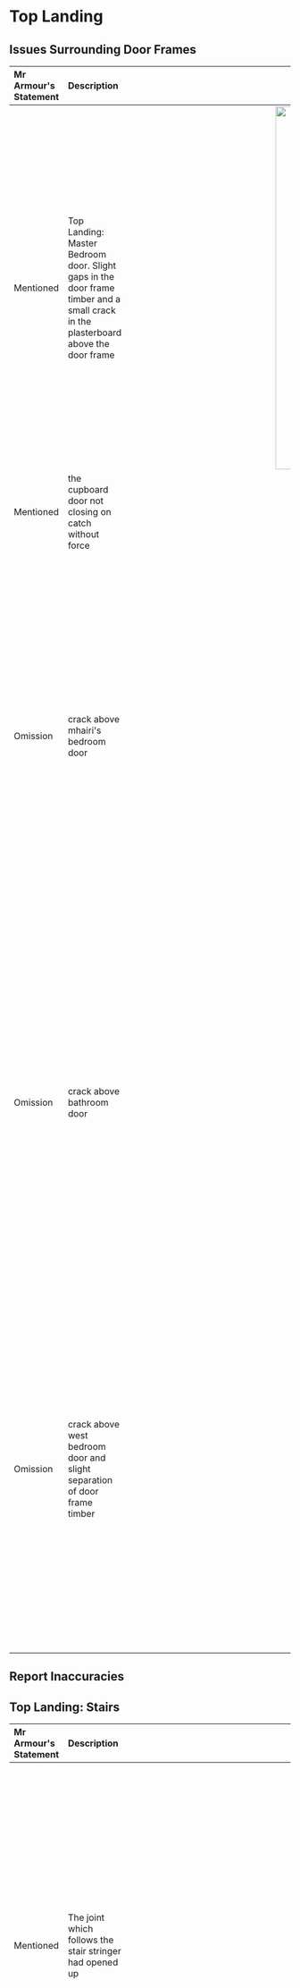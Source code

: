 # Top Landing

## Issues Surrounding Door Frames

Mr Armour's Statement | Description | Image 
:---  | :---        | ---:
Mentioned | Top Landing: Master Bedroom door. Slight gaps in the door frame timber and a small crack in the plasterboard above the door frame | <a href="https://drive.google.com/uc?export=view&id=18q5YlcIIeJyvAfydAEd4UMA1lkWLhTjG"><img src="https://drive.google.com/uc?export=view&id=18q5YlcIIeJyvAfydAEd4UMA1lkWLhTjG" style="width: 650px; max-width: 20%; height: auto" title="Click to enlarge picture"/><a href="https://drive.google.com/uc?export=view&id=18odg7sSvXC7mnPPXyMHeSWxd0CJmPp6Y"><img src="https://drive.google.com/uc?export=view&id=18odg7sSvXC7mnPPXyMHeSWxd0CJmPp6Y" style="width: 650px; max-width: 20%; height: auto" title="Click to enlarge picture"/><a href="https://drive.google.com/uc?export=view&id=18qDY5hTEDfkojAN4JmGrtsecsmILmWfE"><img src="https://drive.google.com/uc?export=view&id=18qDY5hTEDfkojAN4JmGrtsecsmILmWfE" style="width: 650px; max-width: 20%; height: auto" title="Click to enlarge picture"/>
Mentioned | the cupboard door not closing on catch without force
Omission | crack above mhairi's bedroom door | <a href="https://drive.google.com/uc?export=view&id=190uwIjIqa8BwmPyqzTRgq99DOzNnexNx"><img src="https://drive.google.com/uc?export=view&id=190uwIjIqa8BwmPyqzTRgq99DOzNnexNx" style="width: 650px; max-width: 20%; height: auto" title="Click to enlarge picture"/>
Omission | crack above bathroom door | <a href="https://drive.google.com/uc?export=view&id=19-GQHMotaJZzEMJQ26WqdUf9XStEWHVo"><img src="https://drive.google.com/uc?export=view&id=19-GQHMotaJZzEMJQ26WqdUf9XStEWHVo" style="width: 650px; max-width: 20%; height: auto" title="Click to enlarge picture"/>
Omission | crack above west bedroom door and slight separation of door frame timber | <a href="https://drive.google.com/uc?export=view&id=18zCahb9VplprLtggUqkCXMPffStPLdwC"><img src="https://drive.google.com/uc?export=view&id=18zCahb9VplprLtggUqkCXMPffStPLdwC" style="width: 650px; max-width: 20%; height: auto" title="Click to enlarge picture"/>



## Report Inaccuracies
## Top Landing: Stairs
Mr Armour's Statement | Description | Image 
:---  | :--- | ---:
Mentioned | The joint which follows the stair stringer had opened up|<a href="https://drive.google.com/uc?export=view&id=199xkMsk8dmX6dT0KWGzGg8THDj8tzTJR"><img src="https://drive.google.com/uc?export=view&id=199xkMsk8dmX6dT0KWGzGg8THDj8tzTJR" style="width: 650px; max-width: 20%; height: auto" title="Click to enlarge picture"/>
Omission | at the top of the stairs there is a crack in the plasterboard above the stringer and running parallel to it | <a href="https://drive.google.com/uc?export=view&id=196qqY7DVHOp-jkvNS6M21WvXXCt22-zJ"><img src="https://drive.google.com/uc?export=view&id=196qqY7DVHOp-jkvNS6M21WvXXCt22-zJ" style="width: 650px; max-width: 20%; height: auto" title="Click to enlarge picture"/>
Omission | horizontal gap between plaster board along the wall from the top of the stairs now prominant due to movement - this was not previously visible in the [property brochure](https://drive.google.com/file/d/1-dMsdkqNJyB_b9rbycq3mClOOrub1Pds/view?usp=sharing) | <a href="https://drive.google.com/uc?export=view&id=174wMtDXjcXZbwgURFDeRi01wuW__7UX3"><img src="https://drive.google.com/uc?export=view&id=174wMtDXjcXZbwgURFDeRi01wuW__7UX3" style="width: 650px; max-width: 20%; height: auto" title="Click to enlarge picture"/>
Omission | horizontal gap between plaster board along the wall from the top of the stairs now prominant due to movement - this was not previously visible in the [property brochure](https://drive.google.com/file/d/1-dMsdkqNJyB_b9rbycq3mClOOrub1Pds/view?usp=sharing) | <a href="https://drive.google.com/uc?export=view&id=174wMtDXjcXZbwgURFDeRi01wuW__7UX3"><img src="https://drive.google.com/uc?export=view&id=174wMtDXjcXZbwgURFDeRi01wuW__7UX3" style="width: 650px; max-width: 20%; height: auto" title="Click to enlarge picture"/>
Omission | vertical gaps between plaster board wall now prominant - consistant with movement | <a href="https://drive.google.com/uc?export=view&id=195bJoUkO1YDlqLxzP7BpupQDfFrl4Hwv"><img src="https://drive.google.com/uc?export=view&id=195bJoUkO1YDlqLxzP7BpupQDfFrl4Hwv" style="width: 650px; max-width: 20%; height: auto" title="Click to enlarge picture"/><a href="https://drive.google.com/uc?export=view&id=192vgdBKNDTboNgJ7klb1JRiz8MFyQx3p"><img src="https://drive.google.com/uc?export=view&id=192vgdBKNDTboNgJ7klb1JRiz8MFyQx3p" style="width: 650px; max-width: 20%; height: auto" title="Click to enlarge picture"/><a href="https://drive.google.com/uc?export=view&id=190uwIjIqa8BwmPyqzTRgq99DOzNnexNx"><img src="https://drive.google.com/uc?export=view&id=190uwIjIqa8BwmPyqzTRgq99DOzNnexNx" style="width: 650px; max-width: 20%; height: auto" title="Click to enlarge picture"/>
Omission |gap between plaster board along the ceiling | <a href="https://drive.google.com/uc?export=view&id=18w-ZcD_KsiMWHzG6RW6I_lCWNVNmRUrn"><img src="https://drive.google.com/uc?export=view&id=18w-ZcD_KsiMWHzG6RW6I_lCWNVNmRUrn" style="width: 650px; max-width: 20%; height: auto" title="Click to enlarge picture"/>
Omission | crack at corner of wall and ceiling | <a href="https://drive.google.com/uc?export=view&id=18vqAYwcy5sil-1ujgs9Qsy00XWVtupus"><img src="https://drive.google.com/uc?export=view&id=18vqAYwcy5sil-1ujgs9Qsy00XWVtupus" style="width: 650px; max-width: 20%; height: auto" title="Click to enlarge picture"/>




**Although the Report identifies zig zag cracks as being present and shows a photograph which was thought to be the stairs, it is actually bedroom 1**

- The vertical hairline cracks which are described as not extending to ceiling or the floor actually do **(insert photograph)**
- Mr Armour’s assertion the cracks which follow the wall stringer on the stairs were actually paint lines rather than cracks were dismissed as spurious by our surveyor on his 2nd visit.  He also dismissed Mr Armour’s explanation that:- <br/><br/>*“over time, the weight of persons will allow the timber to flex and open up the paint lines. In our opinion this damage is due to normal usage “*

---

We were shown a number of cracks on the stairwell; vertical hairline cracks on the main wall at the midpoint which did not extend to the ceiling or floor. The joint which follows the stair stringer had also opened up.

Upon examination there a clear movement of the plasterboard at the internal side of the staircase which was due to a lack of fixings directly behind. Over time, the weight of persons walking up and down the stairs will allow the timber to flex and open up the paint lines. In our opinion this ‘damage’ is due to normal usage.
